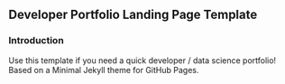 ## Developer Portfolio Landing Page Template

### Introduction

Use this template if you need a quick developer / data science portfolio! Based on a Minimal Jekyll theme for GitHub Pages.





